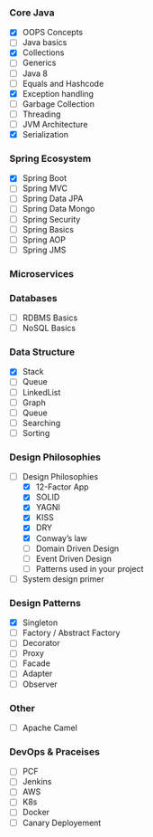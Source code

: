 ### Core Java 

- [x] OOPS Concepts 
- [ ] Java basics
- [x] Collections 
- [ ] Generics
- [ ] Java 8 
- [ ] Equals and Hashcode
- [x] Exception handling 
- [ ] Garbage Collection
- [ ] Threading
- [ ] JVM Architecture 
- [x] Serialization  

### Spring Ecosystem

- [x] Spring Boot        	        	
- [ ] Spring MVC        	
- [ ] Spring Data JPA  
- [ ] Spring Data Mongo  
- [ ] Spring Security   	
- [ ] Spring Basics     	
- [ ] Spring AOP        	
- [ ] Spring JMS

### Microservices 

### Databases 
- [ ] RDBMS Basics 
- [ ] NoSQL Basics 

### Data Structure 
- [x] Stack
- [ ] Queue
- [ ] LinkedList
- [ ] Graph
- [ ] Queue
- [ ] Searching
- [ ] Sorting

### Design Philosophies  

- [ ] Design Philosophies 
    - [x] 12-Factor App 
    - [x] SOLID
    - [x] YAGNI 
    - [x] KISS 
    - [x] DRY 
    - [x] Conway’s law 
    - [ ] Domain Driven Design 
    - [ ] Event Driven Design 
    - [ ] Patterns used in your project
- [ ] System design primer

### Design Patterns
- [x] Singleton
- [ ] Factory / Abstract Factory
- [ ] Decorator
- [ ] Proxy
- [ ] Facade
- [ ] Adapter
- [ ] Observer

### Other
- [ ] Apache Camel

### DevOps & Praceises 
- [ ] PCF
- [ ] Jenkins
- [ ] AWS
- [ ] K8s
- [ ] Docker
- [ ] Canary Deployement 